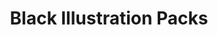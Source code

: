 ---
title: "Black Illustration Packs"
authors:
    - "Black Illustrations"
type: "tool"
categories: 
    - "illustrations"
    - "design"
    - "race"
    - "diversity"
link: "https://www.blackillustrations.com/black-illustration-packs"
---